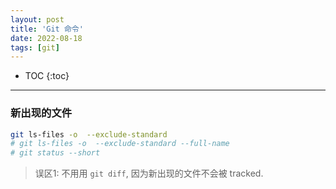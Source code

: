 ```yaml
---
layout: post
title: 'Git 命令'
date: 2022-08-18
tags: [git]
---
```


* TOC 
{:toc}

---

### 新出现的文件

```bash
git ls-files -o  --exclude-standard
# git ls-files -o  --exclude-standard --full-name
# git status --short
```

> 误区1: 不用用 `git diff`, 因为新出现的文件不会被 tracked. 